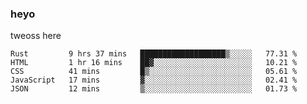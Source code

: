 ### heyo
tweoss here

<!--START_SECTION:waka-->
```text
Rust         9 hrs 37 mins   ███████████████████▒░░░░░   77.31 % 
HTML         1 hr 16 mins    ██▓░░░░░░░░░░░░░░░░░░░░░░   10.21 % 
CSS          41 mins         █▒░░░░░░░░░░░░░░░░░░░░░░░   05.61 % 
JavaScript   17 mins         ▓░░░░░░░░░░░░░░░░░░░░░░░░   02.41 % 
JSON         12 mins         ▒░░░░░░░░░░░░░░░░░░░░░░░░   01.73 % 
```
<!--END_SECTION:waka-->

<!--
**Tweoss/tweoss** is a ✨ _special_ ✨ repository because its `README.md` (this file) appears on your GitHub profile.

Here are some ideas to get you started:

- 🔭 I’m currently working on ...
- 🌱 I’m currently learning ...
- 👯 I’m looking to collaborate on ...
- 🤔 I’m looking for help with ...
- 💬 Ask me about ...
- 📫 How to reach me: ...
- 😄 Pronouns: ...
- ⚡ Fun fact: ...
-->
